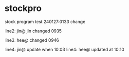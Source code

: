 # stockpro
stock program test
240127:0133 change

line2: jin@ jin changed 0935

line3: hee@ changed 0946

line4: jin@ update when 10:03
line4: hee@ updated at 10:10
